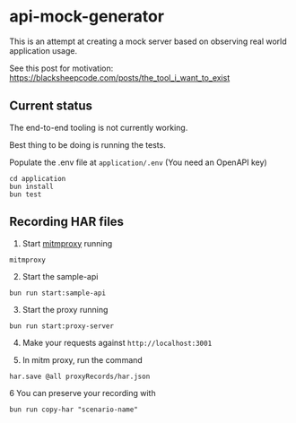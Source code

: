# api-mock-generator 

This is an attempt at creating a mock server based on observing real world application usage. 

See this post for motivation: https://blacksheepcode.com/posts/the_tool_i_want_to_exist


## Current status

The end-to-end tooling is not currently working. 

Best thing to be doing is running the tests. 

Populate the .env file at `application/.env` (You need an OpenAPI key)

```
cd application
bun install
bun test
```


## Recording HAR files 

1. Start [mitmproxy](https://mitmproxy.org/) running

```
mitmproxy
```

2. Start the sample-api

```
bun run start:sample-api
```


3. Start the proxy running 

```
bun run start:proxy-server
```


4. Make your requests against `http://localhost:3001`

5. In mitm proxy, run the command

```
har.save @all proxyRecords/har.json
```

6 You can preserve your recording with 

```
bun run copy-har "scenario-name"
```

